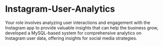 # Instagram-User-Analytics
Your role involves analyzing user interactions and engagement with the Instagram app to provide valuable insights that can help the business grow, developed a MySQL-based system for comprehensive analytics on Instagram user data, offering insights for social media strategies.
